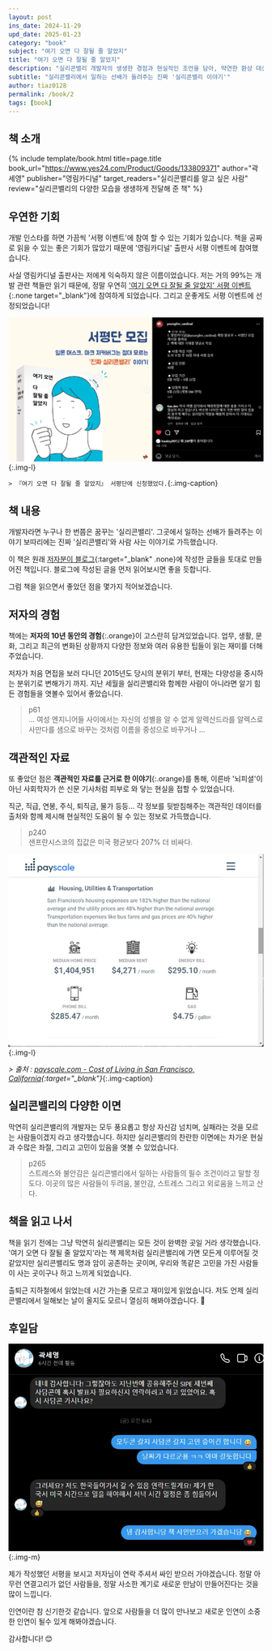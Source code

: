 ```yaml
---
layout: post
ins_date: 2024-11-29
upd_date: 2025-01-23
category: "book"
subject: "여기 오면 다 잘될 줄 알았지"
title: "여기 오면 다 잘될 줄 알았지"
description: "실리콘밸리 개발자의 생생한 경험과 현실적인 조언을 담아, 막연한 환상 대신 현실을 마주하게 해주는 에세이형 테크 에세이.​"
subtitle: "실리콘밸리에서 일하는 선배가 들려주는 진짜 '실리콘밸리 이야기'"
author: tiaz0128
permalink: /book/2
tags: [book]
---
```


## 책 소개

{% include template/book.html
    title=page.title
    book_url="https://www.yes24.com/Product/Goods/133809371"
    author="곽세영"
    publisher="영림카디널"
    target_readers="실리콘밸리를 알고 싶은 사람"
    review="실리콘밸리의 다양한 모습을 생생하게 전달해 준 책"
%}

## 우연한 기회

개발 인스타를 하면 가끔씩 '서평 이벤트'에 참여 할 수 있는 기회가 있습니다. 책을 공짜로 읽을 수 있는 좋은 기회가 많았기 때문에 '영림카디널' 출판사 서평 이벤트에 참여했습니다.

사실 영림카디널 출판사는 저에게 익숙하지 않은 이름이었습니다. 저는 거의 99%는 개발 관련 책들만 읽기 때문에, 정말 우연히 ['여기 오면 다 잘될 줄 알았지' 서평 이벤트](https://www.instagram.com/p/DAF0X2iThn0/?utm_source=ig_web_copy_link&igsh=MzRlODBiNWFlZA==){:.none target="_blank"}에 참여하게 되었습니다. 그리고 운좋게도 서평 이벤트에 선정되었습니다!

![서평 이벤트 모집 글](/assets/img/content/book/002/001.webp){:.img-l}

`> 『여기 오면 다 잘될 줄 알았지』 서평단에 신청했었다.`{:.img-caption}

## 책 내용

개발자라면 누구나 한 번쯤은 꿈꾸는 '실리콘밸리'. 그곳에서 일하는 선배가 들려주는 이야기 보따리에는 진짜 '실리콘밸리'와 사람 사는 이야기로 가득했습니다.

이 책은 원래 [저자분이 블로그](https://brunch.co.kr/@backend-dev/114){:target="_blank" .none}에 작성한 글들을 토대로 만들어진 책입니다. 블로그에 작성된 글을 먼저 읽어보시면 좋을 듯합니다.

그럼 책을 읽으면서 좋았던 점을 몇가지 적어보겠습니다.

## 저자의 경험

책에는 **저자의 10년 동안의 경험**{:.orange}이 고스란히 담겨있었습니다. 업무, 생활, 문화, 그리고 최근의 변화된 상황까지 다양한 정보와 여러 유용한 팁들이 읽는 재미를 더해 주었습니다.

저자가 처음 면접을 보러 다니던 2015년도 당시의 분위기 부터, 현재는 다양성을 중시하는 분위기로 변해가기 까지. 지난 세월을 실리콘밸리와 함께한 사람이 아니라면 알기 힘든 경험들을 엿볼수 있어서 좋았습니다.

> p61 \
> ... 여성 엔지니어들 사이에서는 자신의 성별을 알 수 없게 알렉산드라를 알렉스로 사만다를 샘으로 바꾸는 것처럼 이름을 중성으로 바꾸거나 ...

## 객관적인 자료

또 좋았던 점은 **객관적인 자료를 근거로 한 이야기**{:.orange}를 통해, 이른바 '뇌피셜'이 아닌 사회학자가 쓴 신문 기사처럼 피부로 와 닿는 현실을 접할 수 있었습니다.

직군, 직급, 연봉, 주식, 퇴직금, 물가 등등... 각 정보를 뒷받침해주는 객관적인 데이터를 출처와 함께 제시해 현실적인 도움이 될 수 있는 정보로 가득했습니다.

> p240 \
> 샌프란시스코의 집값은 미국 평균보다 207% 더 비싸다.

![객관적인 자료들](/assets/img/content/book/002/004.webp){:.img-l}

*> 출처 : [payscale.com - Cost of Living in San Francisco, California](https://www.payscale.com/cost-of-living-calculator/California-San-Francisco){:target="_blank"}*{:.img-caption}

## 실리콘밸리의 다양한 이면

막연히 실리콘밸리의 개발자는 모두 풍요롭고 항상 자신감 넘치며, 실패라는 것을 모르는 사람들이겠지 라고 생각했습니다. 하지만 실리콘밸리의 찬란한 이면에는 차가운 현실과 수많은 좌절, 그리고 고민이 있음을 엿볼 수 있었습니다.

> p265 \
> 스트레스와 불안감은 실리콘밸리에서 일하는 사람들의 필수 조건이라고 말할 정도다. 이곳의 많은 사람들이 두려움, 불안감, 스트레스 그리고 외로움을 느끼고 산다.

## 책을 읽고 나서

책을 읽기 전에는 그냥 막연히 실리콘밸리는 모든 것이 완벽한 곳일 거라 생각했습니다. '여기 오면 다 잘될 줄 알았지'라는 책 제목처럼 실리콘밸리에 가면 모든게 이루어질 것 같았지만 실리콘밸리도 명과 암이 공존하는 곳이며, 우리와 똑같은 고민을 가진 사람들이 사는 곳이구나 하고 느끼게 되었습니다.

출퇴근 지하철에서 읽었는데 시간 가는줄 모르고 재미있게 읽었습니다. 저도 언제 실리콘밸리에서 일해보는 날이 올지도 모르니 열심히 해봐야겠습니다. 🤣

## 후일담

![저자님과 만나 볼수 있을까?](/assets/img/content/book/002/005.webp){:.img-m}

제가 작성했던 서평을 보시고 저자님이 연락 주셔서 싸인 받으러 가야겠습니다. 정말 아무런 연결고리가 없던 사람들을, 정말 사소한 계기로 새로운 만남이 만들어진다는 것을 많이 느낍니다.

인연이란 참 신기한것 같습니다. 앞으로 사람들을 더 많이 만나보고 새로운 인연이 소중한 인연이 될수 있게 해봐야겠습니다.

감사합니다! 😊
